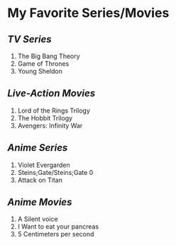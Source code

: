 # **My Favorite Series/Movies**
## *TV Series*
  1. The Big Bang Theory
  2. Game of Thrones
  3. Young Sheldon
## *Live-Action Movies*
  1. Lord of the Rings Trilogy
  2. The Hobbit Trilogy
  3. Avengers: Infinity War
## *Anime Series*
  1. Violet Evergarden
  2. Steins;Gate/Steins;Gate 0
  3. Attack on Titan
## *Anime Movies*
  1. A Silent voice
  2. I Want to eat your pancreas
  3. 5 Centimeters per second
